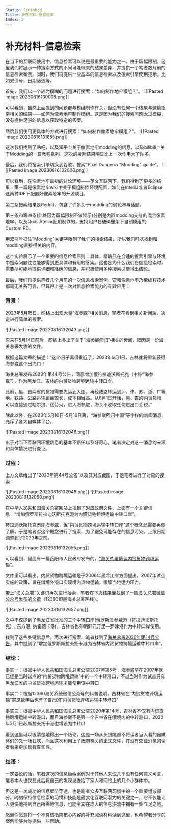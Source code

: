 ```yaml
---
Status: Finished
Title: 补充材料-信息检索
Index: 2
---
```

# 补充材料-信息检索
在当下的互联网使用中，信息检索可以说是最重要的能力之一。由于篇幅限制，这里我们将展示一种搜索方式的不同可能带来的结果差异，并提供一个笔者数月前的信息检索案例。同时，我们将提供一些基本的信息检索以及搜索引擎使用提示，比如双引号，日期筛选等。

首先，我们以一个较为模糊的问题进行搜索：“如何制作地牢模组？”。
![[Pasted image 20230816130006.png]]

可以看到，虽然上面提到的问题都与模组制作有关，但没有任何一个结果与这篇指南相关的结果——如何为像素地牢制作模组。这是因为我们的搜索问题太过模糊，没有提供足够的信息以获取特定的答案。

然后我们使用更具体的方式进行搜索：“如何制作像素地牢模组？”。
![[Pasted image 20230816131855.png]]

这次我们找到了贴吧，以及知乎上关于像素地牢modding的信息，以及bilibili上关于Modding的一篇教程系列，这次的搜索结果明显比上一次作用大了许多。

最后，我们将搜索引擎切换到谷歌，搜索“Pixel Dungeon "Modding" guide”。
![[Pasted image 20230816132006.png]]

可以看到，在像素地牢最初的讨论环境——英文互联网下，我们得到了更多的结果：第一篇是像素地牢wiki中关于模组制作环境配置，如何在IntelliJ或者Eclipse这两种IDE下配置好像素地牢的开源项目。

第二条搜索结果是Reddit，包含了许多关于modding的讨论串与话题。

第三条和第四条(此处因为篇幅限制不做显示)分别是内置modding支持的混合像素地牢，以及QuasiStellar近期制作的，支持用户在破碎框架下自制模组的Custom PD。

用双引号框住"Modding"关键字限制了我们的搜索结果，所以我们可以找到和modding直接相关的内容。

这个实验展示了一个重要的信息检索原则：具体，精确且在合适的搜索引擎与环境中搜索问题往往能够得到更具体和有用的答案。这也是为什么我们在信息检索时，需要尽可能地提供详细和准确的信息，并积极使用多种搜索引擎得出结论。

最后，我们将提供笔者几个月前的一次信息检索案例。它和像素地牢乃至编程技术都毫无关系可言，但算得上是一次对信息检索能力的有效应用：

### 背景：

2023年5月15日，网络上出现大量“海参崴”相关消息，笔者在看到相关新闻后，决定进行简单的搜索。

![[Pasted image 20230816132043.png]]

原来在5月14日前后，网络上多出了关于“海参崴回归”相关的传闻，起因是一份海关总署发放的文件。

根据这篇文章的描述：“这个日子离得很近了，2023年6月1日，吉林就将重新获得海参崴这个出海口！

海关总署发布2023年第44号公告，同意增加俄符拉迪沃斯托克（中称“海参崴”），作为黑龙江、吉林的内贸货物跨境远输中转口岸。

此前，黑、吉两省的货物需要先运到大连，再经陆路转运到沪、津、苏、浙、广等地。铁路、公路运输距离较长，成本相当高。从6月1日开始，黑、吉的内贸货物可以直接通过哈尔滨、绥芬河，进入海参崴，海关不收取任何进出口关税。”

除此以外，在2023年5月10日-5月16日间，“海参崴回归中国”等字样的新闻消息充斥了各大自媒体平台。

![[Pasted image 20230816132046.png]]

出于对当下互联网环境信息的基本不信任以及好奇心，笔者决定对这一消息的来源和具体情况进行查证。

### 过程：

上方文章给出了“2023年第44号公告”以及其对应截图，于是笔者进行了对应的搜索：

![[Pasted image 20230816132048.png]]
![[Pasted image 20230816132050.png]]

在中华人民共和国海关总署网站上找到了对应[政府文件](http://www.customs.gov.cn/customs/302249/302266/302267/5008938/index.html)，上面有一个关键信息：“增加俄罗斯符拉迪沃斯托克港为内贸货物跨境运输中转口岸”。

符拉迪沃斯托克港即海参崴，但"内贸货物跨境运输中转口岸"这个概念还需要再做了解，于是笔者对这个概念进行了搜索，为了避免可能存在的信息污染，上限日期调整到了2023年之前。

![[Pasted image 20230816132055.png]]

可以看到，里面有一篇岳阳市人民政府发布的，[“海关总署解读内贸货物跨境运输“](http://app.yyx.gov.cn/wsbs/grbs/25487/25518/25593/25605/25663/content_614736.html)。

文件里可以看出，内贸货物跨境运输是于2006年黑龙江省方面提出，2007年试点实施的政策，旨在借境外港口实现境内货物运输，缓解当地运力压力。

带上“海关总署”关键词再次进行搜索，笔者在下方结果里找到了一篇[海关总署微信公众号发布的文章](https://mp.weixin.qq.com/s?__biz=MzA3MzA2MzMxMw==&mid=2649713307&idx=1&sn=d33ab3ca69f28d40d9f02d2fd7757f0e&chksm=870f0465b0788d73598bec0503cc624e868580187d271bd337e7851cee54c502072154bbf593&scene=27)（12360即是海关总署热线）。

![[Pasted image 20230816132057.png]]

文中不仅提到了黑龙江省批准的三个中转口岸(俄罗斯海参葳港（符拉迪沃斯托克）, 东方港, 纳霍德卡港)，吉林省也有朝鲜元汀里—罗津港作为中转口岸使用。

找到了这些关键信息后，再次进行搜索，笔者找到了[海关总署2020年第14号公告](http://dalian.customs.gov.cn/customs/302249/302266/302267/2858732/index.html)，其中提到了“增加俄罗斯斯拉夫扬卡港为吉林省内贸货物跨境运输中转口岸”。

### 结论：

事实一：根据中华人民共和国海关总署公告2007年第5号，海参崴早在2007年就已经是当时试点的“内贸货物跨境运输”中的一个中转港口，不过当时作为试点只有黑龙江省的内贸货物跨境运输才能使用该中转口

事实二：根据12360海关系统微信公众号的科普说明，吉林省在“内贸货物跨境运输”实施数年后也有了自己的“内贸货物跨境运输中转港口”

事实三：根据中华人民共和国海关总署公告2020年第14号，吉林省不仅有内贸货物跨境运输中转港口，而且海参崴不是第一个吉林省在俄境内的中转港口，2020年2月1日起斯拉夫扬卡港也增设为中转口

看到这里可以很清楚地得出一个结论，这是一场从头到尾都不将读者当人看的自媒体们的又一场狂欢，而且这次利用上了政府机关的正式文件，在没有查证消息的读者看来更加具有真实性。

### 结语：

一定要说的话，笔者这次的信息检索案例对于其他人来说几乎没有任何意义可言，笔者本人也仅在此后将自己的发现发送给了家人和网络上的几个小群体中。

但这是一次成功的信息壁垒穿透，也是笔者众多互联网习惯中的一个重要组成部分。时刻保持信息检索的习惯和技能是最大化互联网潜力的关键之一，它不仅能让人更快地找到自己所需地信息，也能令其在庞大的信息洪流中拥有一处立足之地。

感谢你愿意将一个不算该指南核心内容的补充阅读材料读到这里，也希望我分享的案例能够为你提供一些帮助。